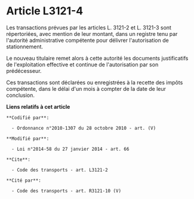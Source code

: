 # Article L3121-4

Les transactions prévues par les articles L. 3121-2 et L. 3121-3 sont répertoriées, avec mention de leur montant, dans un
registre tenu par l'autorité administrative  compétente pour délivrer l'autorisation de stationnement. 

Le nouveau titulaire remet alors à cette autorité les documents justificatifs de l'exploitation effective et continue de
l'autorisation par son prédécesseur. 

Ces transactions sont déclarées ou enregistrées à la recette des impôts compétente, dans le délai d'un mois à compter de la
date de leur conclusion.

**Liens relatifs à cet article**

	**Codifié par**:

	  - Ordonnance n°2010-1307 du 28 octobre 2010 - art. (V)

	**Modifié par**:

	  - Loi n°2014-58 du 27 janvier 2014 - art. 66

	**Cite**:

	  - Code des transports - art. L3121-2

	**Cité par**:

	  - Code des transports - art. R3121-10 (V)
